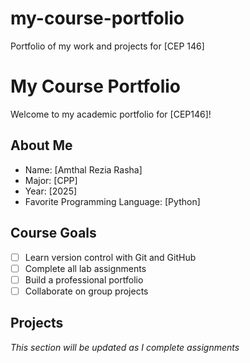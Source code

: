 # my-course-portfolio
Portfolio of my work and projects for [CEP 146]
# My Course Portfolio

Welcome to my academic portfolio for [CEP146]!

## About Me
- Name: [Amthal Rezia Rasha]
- Major: [CPP]
- Year: [2025]
- Favorite Programming Language: [Python]

## Course Goals
- [ ] Learn version control with Git and GitHub
- [ ] Complete all lab assignments
- [ ] Build a professional portfolio
- [ ] Collaborate on group projects

## Projects
*This section will be updated as I complete assignments*
